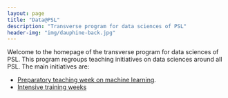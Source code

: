 ```yaml
---
layout: page
title: "Data@PSL"
description: "Transverse program for data sciences of PSL"
header-img: "img/dauphine-back.jpg"
---
```


Welcome to the homepage of the transverse program for data sciences of PSL. This program regroups teaching initiatives on data sciences around all  PSL. The main initiatives are:

- [Preparatory teaching week on machine learning](./preparatory-week).
- [Intensive training weeks](./intensive-week)
